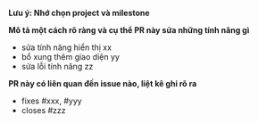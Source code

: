**Lưu ý: Nhớ chọn project và milestone**

**Mô tả một cách rõ ràng và cụ thể PR này sửa những tính năng gì**
- sửa tính năng hiển thị xx
- bổ xung thêm giao diện yy
- sửa lỗi tính năng zz


**PR này có liên quan đến issue nào, liệt kê ghi rõ ra**
- fixes #xxx, #yyy
- closes #zzz





